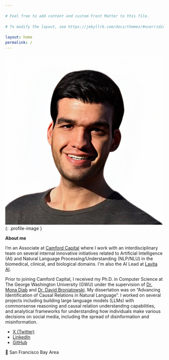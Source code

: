 ```yaml
---

# Feel free to add content and custom Front Matter to this file.

# To modify the layout, see https://jekyllrb.com/docs/themes/#overriding-theme-defaults

layout: home
permalink: /
---
```


![Pedram](/assets/images/pedram.jpg){: .profile-image }

**About me**

I’m an Associate at [Camford Capital](https://www.camford.com/) where I work with an interdisciplinary team
on several internal innovative initiatives related to Artificial Intelligence (AI) and Natural Language Processing/Understanding (NLP/NLU)
in the biomedical, clinical, and biological domains. I'm also the AI Lead at [Lavita AI](https://www.lavita.ai/).

Prior to joining Camford Capital, I received my Ph.D. in Computer Science at The George Washington University (GWU)
under the supervision of [Dr. Mona Diab](https://lti.cmu.edu/people/faculty/diab-mona.html)
and [Dr. David Broniatowski](https://www.seas.gwu.edu/david-broniatowski). My dissertation was on “Advancing
Identification of Causal Relations in Natural Language”. I worked on several projects including building large language
models (LLMs) with commonsense reasoning and causal relation understanding capabilities, and analytical frameworks for
understanding how individuals make various decisions on social media, including the spread of disinformation and
misinformation.

* [X (Twitter)](https://twitter.com/PedramHosseini)
* [LinkedIn](https://www.linkedin.com/in/pedramhosseini/)
* [GitHub](https://github.com/phosseini)

📍 San Francisco Bay Area